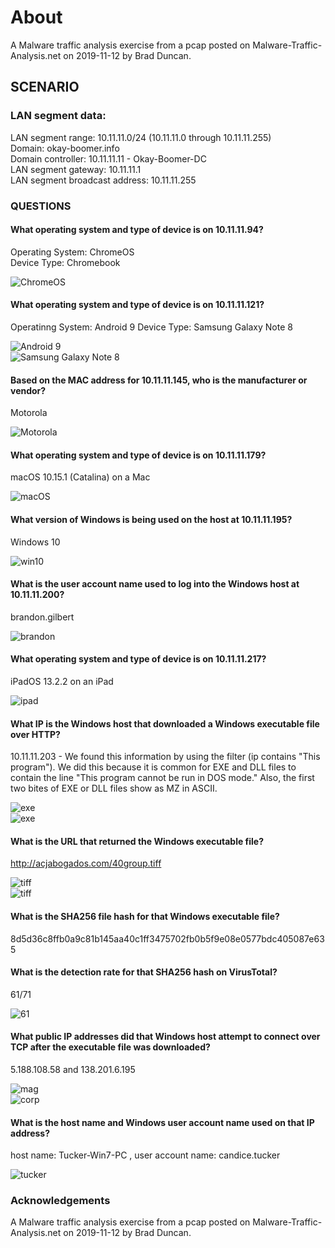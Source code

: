 # About
A Malware traffic analysis exercise from a pcap posted on Malware-Traffic-Analysis.net on 2019-11-12 by Brad Duncan.
## SCENARIO
### LAN segment data:

LAN segment range:  10.11.11.0/24 (10.11.11.0 through 10.11.11.255) \
Domain:  okay-boomer.info \
Domain controller:  10.11.11.11 - Okay-Boomer-DC \
LAN segment gateway:  10.11.11.1 \
LAN segment broadcast address:  10.11.11.255
 

### QUESTIONS

#### What operating system and type of device is on 10.11.11.94?
 Operating System: ChromeOS \
 Device Type: Chromebook
 
 ![ChromeOS](img/1.png)
#### What operating system and type of device is on 10.11.11.121?
 Operatinng System: Android 9
 Device Type: Samsung Galaxy Note 8
 
 ![Android 9](img/2.png)\
 ![Samsung Galaxy Note 8](img/3.png)
#### Based on the MAC address for 10.11.11.145, who is the manufacturer or vendor?
 Motorola

 ![Motorola](img/4.png)
#### What operating system and type of device is on 10.11.11.179?
 macOS 10.15.1 (Catalina) on a Mac

 ![macOS](img/5.png)
#### What version of Windows is being used on the host at 10.11.11.195?
 Windows 10 

![win10](img/6.png)
#### What is the user account name used to log into the Windows host at 10.11.11.200?
 brandon.gilbert

 ![brandon](img/7.png)
#### What operating system and type of device is on 10.11.11.217?
  iPadOS 13.2.2 on an iPad

 ![ipad](img/83.png)
#### What IP is the Windows host that downloaded a Windows executable file over HTTP?
 10.11.11.203 - We found this information by using the filter (ip contains "This program"). We did this because it is common for EXE and DLL files to contain the line "This program cannot be run in DOS mode." Also, the first two bites of EXE or DLL files show as MZ in ASCII.

 ![exe](img/9.png)\
 ![exe](img/10.png)
#### What is the URL that returned the Windows executable file?
 http://acjabogados.com/40group.tiff

 ![tiff](img/11.png)\
  ![tiff](img/12.png)
#### What is the SHA256 file hash for that Windows executable file?
 8d5d36c8ffb0a9c81b145aa40c1ff3475702fb0b5f9e08e0577bdc405087e635

#### What is the detection rate for that SHA256 hash on VirusTotal?
 61/71

 ![61](img/13.png)
#### What public IP addresses did that Windows host attempt to connect over TCP after the executable file was downloaded?
 5.188.108.58 and 138.201.6.195

![mag](img/14.png)\
![corp](img/15.png)
#### What is the host name and Windows user account name used on that IP address?
host name: Tucker-Win7-PC , user account name: candice.tucker

![tucker](img/16.png)

 ### Acknowledgements
A Malware traffic analysis exercise from a pcap posted on Malware-Traffic-Analysis.net on 2019-11-12 by Brad Duncan.
